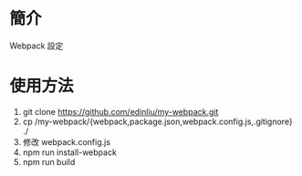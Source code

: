 # 簡介

Webpack 設定

# 使用方法

1. git clone https://github.com/edinliu/my-webpack.git
2. cp /my-webpack/{webpack,package.json,webpack.config.js,.gitignore} ./
3. 修改 webpack.config.js
4. npm run install-webpack
5. npm run build
